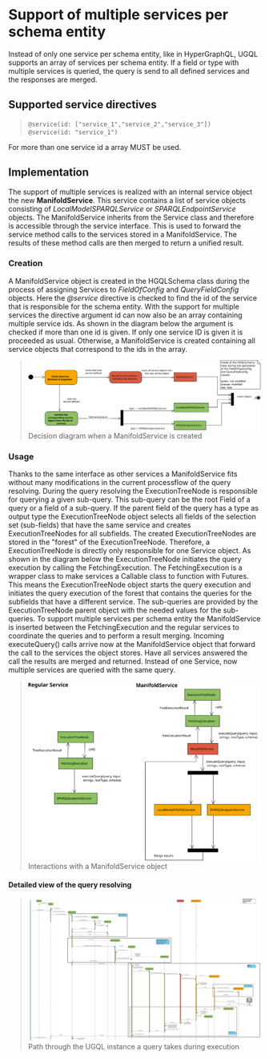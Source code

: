 # Support of multiple services per schema entity

Instead of only one service per schema entity, like in HyperGraphQL, UGQL supports an array of services per schema entity.
If a field or type with multiple services is queried, the query is send to all defined services and the responses are merged.

## Supported service directives
>```hypergraphql
>@service(id: ["service_1","service_2","service_3"])
>@service(id: "service_1")
>```
For more than one service id a array MUST be used.


## Implementation

The support of multiple services is realized with an internal service object the new **ManifoldService**.
This service contains a list of service objects consisting of *LocalModelSPARQLService* or *SPARQLEndpointService* objects.
The ManifoldService inherits from the Service class and therefore is accessible through the service interface.
This is used to forward the service method calls to the services stored in a ManifoldService.
The results of these method calls are then merged to return a unified result.

### Creation
A ManifoldService object is created in the HGQLSchema class during the process of assigning Services to *FieldOfConfig* and *QueryFieldConfig* objects.
Here the *@service* directive is checked to find the id of the service that is responsible for the schema entity.
With the support for multiple services the directive argument id can now also be an array containing multiple service ids.
As shown in the diagram below the argument is checked if more than one id is given.
If only one service ID is given it is proceeded as usual.
Otherwise, a ManifoldService is created containing all service objects that correspond to the ids in the array.


>![Diagram: creation of a ManifoldService](./figures/mainfoldService_creation.svg)
>Decision diagram when a ManifoldService is created



### Usage
Thanks to the same interface as other services a ManifoldService fits without many modifications in the current processflow of the query resolving.
During the query resolving the ExecutionTreeNode is responsible for querying a given sub-query.
This sub-query can be the root Field of a query or a field of a sub-query.
If the parent field of the query has a type as output type  the ExecutionTreeNode object selects all fields of the selection set (sub-fields) that have the same service and creates ExecutionTreeNodes for all subfields.
The created ExecutionTreeNodes are stored in the "forest" of the ExecutionTreeNode.
Therefore, a ExecutionTreeNode is directly only responsible for one Service object.
As shown in the diagram below the ExecutionTreeNode initiates the query execution by calling the FetchingExecution.
The FetchingExecution is a wrapper class to make services a Callable class to function with Futures.
This means the ExecutionTreeNode object starts the query execution and initiates the query execution of the forest that contains the queries for the subfields that have a different service.
The sub-queries are provided by the ExecutionTreeNode parent object with the needed values for the sub-queries.
To support multiple services per schema entity the ManifoldService is inserted between the FetchingExecution and the regular services to coordinate the queries and to perform a result merging.
Incoming executeQuery() calls arrive now at the ManifoldService object that forward the call to the services the object stores.
Have all services answered the call the results are merged and returned.
Instead of one Service, now multiple services are queried with the same query.


>![Sequence Diagram: ManifoldService at work](./figures/mainfoldService_functionality.svg)
>Interactions with a ManifoldService object


#### Detailed view of the query resolving 
>![Sequence Diagram: ManifoldService at work](./figures/multiple_service_feature_modifications.svg)
>Path through the UGQL instance a query takes during execution
